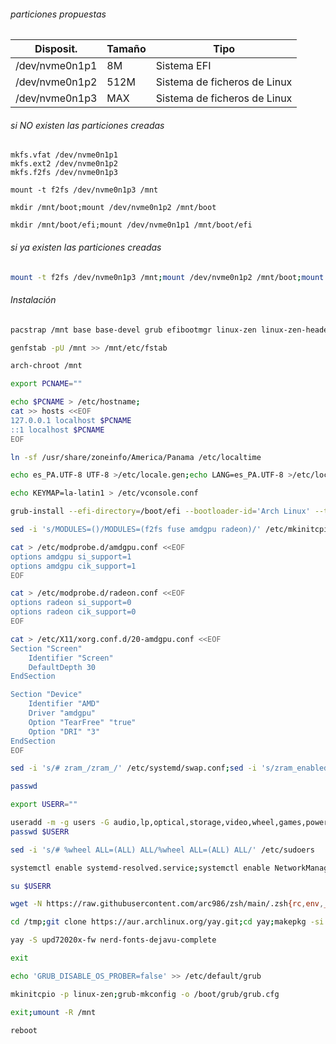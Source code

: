 ###### particiones propuestas
|Disposit.|Tamaño|Tipo|
|---|---|---|
|/dev/nvme0n1p1|8M|Sistema EFI|
|/dev/nvme0n1p2|512M|Sistema de ficheros de Linux|
|/dev/nvme0n1p3|MAX|Sistema de ficheros de Linux|

###### si *NO existen* las particiones creadas
```
mkfs.vfat /dev/nvme0n1p1
mkfs.ext2 /dev/nvme0n1p2
mkfs.f2fs /dev/nvme0n1p3
```

```
mount -t f2fs /dev/nvme0n1p3 /mnt
```

```
mkdir /mnt/boot;mount /dev/nvme0n1p2 /mnt/boot
```

```
mkdir /mnt/boot/efi;mount /dev/nvme0n1p1 /mnt/boot/efi
```
###### si *ya existen* las particiones creadas
```bash
mount -t f2fs /dev/nvme0n1p3 /mnt;mount /dev/nvme0n1p2 /mnt/boot;mount /dev/nvme0n1p1 /mnt/boot/efi;rm -Rf /mnt/;ls -Rla /mnt/
```
###### Instalación
```bash
pacstrap /mnt base base-devel grub efibootmgr linux-zen linux-zen-headers linux-firmware amd-ucode networkmanager f2fs-tools fuse pipewire-pulse pipewire-alsa pipewire-jack pipewire xdg-desktop-portal-gtk pipewire-media-session bluez sudo zsh wget ntfs-3g openssh systemd-swap htop xf86-input-evdev ufw fzf ttf-dejavu ttf-font-awesome xdg-utils exa xf86-video-amdgpu vulkan-radeon libva-mesa-driver mesa-vdpau git hunspell-es_pa neovim firefox firefox-i18n-es-mx kitty flatpak virt-manager qemu vde2 ebtables dnsmasq bridge-utils openbsd-netcat dmidecode podman podman-compose yarn stylus go rust nodejs python-virtualenv gnome-control-center gdm gnome-shell gnome-power-manager gnome-menus gnome-screenshot xdg-user-dirs-gtk eog evince gvfs-google gedit gnome-tweaks gnome-color-manager gufw nautilus gnome-keyring gnome-bluetooth xorg-xwayland
```

```bash
genfstab -pU /mnt >> /mnt/etc/fstab
```

```bash
arch-chroot /mnt
```

```bash
export PCNAME=""
```

```bash
echo $PCNAME > /etc/hostname;
cat >> hosts <<EOF
127.0.0.1 localhost $PCNAME
::1 localhost $PCNAME
EOF
```

```bash
ln -sf /usr/share/zoneinfo/America/Panama /etc/localtime
```

```bash
echo es_PA.UTF-8 UTF-8 >/etc/locale.gen;echo LANG=es_PA.UTF-8 >/etc/locale.conf;echo LANG=es_PA.UTF-8 >>/etc/environment;echo LC_TIME=C >>/etc/environment;echo LC_COLLATE=C >>/etc/environment;locale-gen
```

```bash
echo KEYMAP=la-latin1 > /etc/vconsole.conf
```

```bash
grub-install --efi-directory=/boot/efi --bootloader-id='Arch Linux' --target=x86_64-efi
```

```bash
sed -i 's/MODULES=()/MODULES=(f2fs fuse amdgpu radeon)/' /etc/mkinitcpio.conf
```

```bash
cat > /etc/modprobe.d/amdgpu.conf <<EOF
options amdgpu si_support=1
options amdgpu cik_support=1
EOF
```

```bash
cat > /etc/modprobe.d/radeon.conf <<EOF
options radeon si_support=0
options radeon cik_support=0
EOF
```

```bash
cat > /etc/X11/xorg.conf.d/20-amdgpu.conf <<EOF 
Section "Screen"
	Identifier "Screen"
	DefaultDepth 30
EndSection

Section "Device"
    Identifier "AMD"
    Driver "amdgpu"
	Option "TearFree" "true"
	Option "DRI" "3"
EndSection
EOF
```

```bash
sed -i 's/# zram_/zram_/' /etc/systemd/swap.conf;sed -i 's/zram_enabled=0/zram_enabled=1/' /etc/systemd/swap.conf
```

```bash
passwd
```

```bash
export USERR=""
```

```bash
useradd -m -g users -G audio,lp,optical,storage,video,wheel,games,power,scanner,kvm,polkitd,libvirt -s /bin/zsh $USERR
passwd $USERR
```

```bash
sed -i 's/# %wheel ALL=(ALL) ALL/%wheel ALL=(ALL) ALL/' /etc/sudoers
```

```bash
systemctl enable systemd-resolved.service;systemctl enable NetworkManager;systemctl enable bluetooth.service;systemctl enable gdm.service;systemctl enable libvirtd.service;systemctl enable ufw.service;systemctl enable systemd-swap.service;systemctl enable upower.service;
```

```bash
su $USERR
```

```bash
wget -N https://raw.githubusercontent.com/arc986/zsh/main/.zsh{rc,env,_history} -P ~/
```

```bash
cd /tmp;git clone https://aur.archlinux.org/yay.git;cd yay;makepkg -si
```
```bash
yay -S upd72020x-fw nerd-fonts-dejavu-complete
```

```bash
exit
```

```bash
echo 'GRUB_DISABLE_OS_PROBER=false' >> /etc/default/grub
```


```bash
mkinitcpio -p linux-zen;grub-mkconfig -o /boot/grub/grub.cfg
```

```bash
exit;umount -R /mnt
```
```bash
reboot
```
